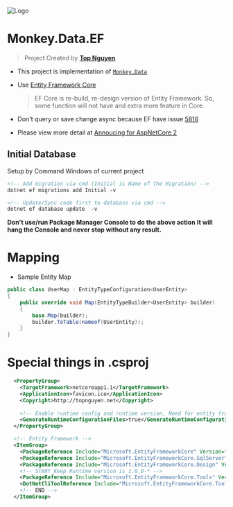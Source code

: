 ﻿![Logo](favicon.ico)
# Monkey.Data.EF
> Project Created by [**Top Nguyen**](http://topnguyen.net)
- This project is implementation of [`Monkey.Data`](../Monkey.Data/readme.md)
- Use [Entity Framework Core](https://docs.microsoft.com/en-us/ef/core/index)
  > EF Core is re-build, re-design version of Entity Framework. So, some function will not have and extra more feature in Core.

- Don't query or save change async because EF have issue [5816](https://github.com/aspnet/EntityFrameworkCore/issues/5816)

- Please view more detail at [Annoucing for AspNetCore 2](https://blogs.msdn.microsoft.com/dotnet/2017/05/12/announcing-ef-core-2-0-preview-1/)

## Initial Database
Setup by Command Windows of current project 

```xml
<!-- Add migration via cmd (Initial is Name of the Migration) -->
dotnet ef migrations add Initial -v

<!-- Update/Sync code first to database via cmd -->
dotnet ef database update  -v
```

**Don't use/run Package Manager Console to do the above action**
**It will hang the Console and never stop without any result.**

# Mapping
- Sample Entity Map
```csharp
public class UserMap : EntityTypeConfiguration<UserEntity>
{
    public override void Map(EntityTypeBuilder<UserEntity> builder)
    {
        base.Map(builder);
        builder.ToTable(nameof(UserEntity));
    }
}
```

# Special things in .csproj

```xml
  <PropertyGroup>
    <TargetFramework>netcoreapp1.1</TargetFramework>
    <ApplicationIcon>favicon.ico</ApplicationIcon>
    <Copyright>http://topnguyen.net</Copyright>
    
    <!-- Enable runtime config and runtime version, Need for entity framework DonetClioTool -->
    <GenerateRuntimeConfigurationFiles>true</GenerateRuntimeConfigurationFiles>
  </PropertyGroup>

  <!-- Entity Framework -->
  <ItemGroup>
    <PackageReference Include="Microsoft.EntityFrameworkCore" Version="1.1.1" />
    <PackageReference Include="Microsoft.EntityFrameworkCore.SqlServer" Version="1.1.1" />
    <PackageReference Include="Microsoft.EntityFrameworkCore.Design" Version="1.1.1" />
    <!-- START Keep Runtime version is 1.0.0-* -->
    <PackageReference Include="Microsoft.EntityFrameworkCore.Tools" Version="1.1.0" />
    <DotNetCliToolReference Include="Microsoft.EntityFrameworkCore.Tools.DotNet" Version="1.0.0-*" />
    <!-- END -->
  </ItemGroup>
```
